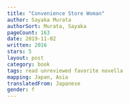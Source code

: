 ```yaml
---
title: "Convenience Store Woman"
author: Sayaka Murata
authorSort: Murata, Sayaka
pageCount: 163
date: 2019-11-02
written: 2016
stars: 5
layout: post
category: book
tags: read unreviewed favorite novella
mapping: Japan, Asia
translatedFrom: Japanese
gender: f
---
```

